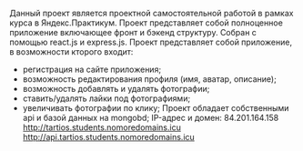 Данный проект является проектной самостоятельной работой в рамках курса в Яндекс.Практикум. Проект представляет собой полноценное приложение включающее фронт и бэкенд структуру. Собран с помощью react.js и express.js. Проект представляет собой приложение, в возможности кторого входит:
- регистрация на сайте приложения;
- возможность редактирования профиля (имя, аватар, описание);
- возможность добавлять и удалять фотографии;
- ставить/удалять лайки под фотографиями;
- увеличивать фотографии по клику;
Проект обладает собственными api и базой данных на mongobd;
IP-адрес и домен: 84.201.164.158 http://tartios.students.nomoredomains.icu http://api.tartios.students.nomoredomains.icu